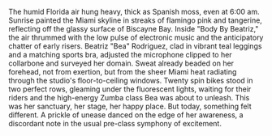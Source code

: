 The humid Florida air hung heavy, thick as Spanish moss, even at 6:00 am.  Sunrise painted the Miami skyline in streaks of flamingo pink and tangerine, reflecting off the glassy surface of Biscayne Bay.  Inside "Body By Beatriz," the air thrummed with the low pulse of electronic music and the anticipatory chatter of early risers.  Beatriz "Bea" Rodriguez, clad in vibrant teal leggings and a matching sports bra, adjusted the microphone clipped to her collarbone and surveyed her domain.  Sweat already beaded on her forehead, not from exertion, but from the sheer Miami heat radiating through the studio's floor-to-ceiling windows.  Twenty spin bikes stood in two perfect rows, gleaming under the fluorescent lights, waiting for their riders and the high-energy Zumba class Bea was about to unleash.  This was her sanctuary, her stage, her happy place.  But today, something felt different. A prickle of unease danced on the edge of her awareness, a discordant note in the usual pre-class symphony of excitement.
